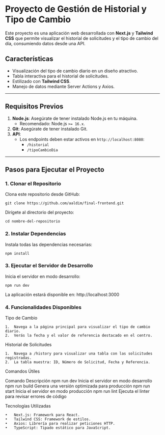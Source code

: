 # Proyecto de Gestión de Historial y Tipo de Cambio

Este proyecto es una aplicación web desarrollada con **Next.js** y **Tailwind CSS** que permite visualizar el historial de solicitudes y el tipo de cambio del día, consumiendo datos desde una API.

## **Características**
- Visualización del tipo de cambio diario en un diseño atractivo.
- Tabla interactiva para el historial de solicitudes.
- Estilizado con **Tailwind CSS**.
- Manejo de datos mediante Server Actions y Axios.

---

## **Requisitos Previos**
1. **Node.js**: Asegúrate de tener instalado Node.js en tu máquina.
   - Recomendado: Node.js `>= 16.x`.
2. **Git**: Asegúrate de tener instalado Git.
3. **API**:
   - Los endpoints deben estar activos en `http://localhost:8080`:
     - `/historial`
     - `/tipoCambioDia`

---

## **Pasos para Ejecutar el Proyecto**

### **1. Clonar el Repositorio**

Clona este repositorio desde GitHub:

```git clone https://github.com/aaldim/final-frontend.git```

Dirígete al directorio del proyecto:

```cd nombre-del-repositorio```

### **2. Instalar Dependencias**

Instala todas las dependencias necesarias:

```npm install```

### **3. Ejecutar el Servidor de Desarrollo**

Inicia el servidor en modo desarrollo:

```npm run dev```

La aplicación estará disponible en: http://localhost:3000

### **4. Funcionalidades Disponibles**

Tipo de Cambio

	1.	Navega a la página principal para visualizar el tipo de cambio diario.
	2.	Verás la fecha y el valor de referencia destacado en el centro.

Historial de Solicitudes

	1.	Navega a /history para visualizar una tabla con las solicitudes registradas.
	2.	La tabla muestra: ID, Número de Solicitud, Fecha y Referencia.

Comandos Útiles

Comando	Descripción
npm run dev	Inicia el servidor en modo desarrollo
npm run build	Genera una versión optimizada para producción
npm run start	Inicia el servidor en modo producción
npm run lint	Ejecuta el linter para revisar errores de código

Tecnologías Utilizadas

	•	Next.js: Framework para React.
	•	Tailwind CSS: Framework de estilos.
	•	Axios: Librería para realizar peticiones HTTP.
	•	TypeScript: Tipado estático para JavaScript.